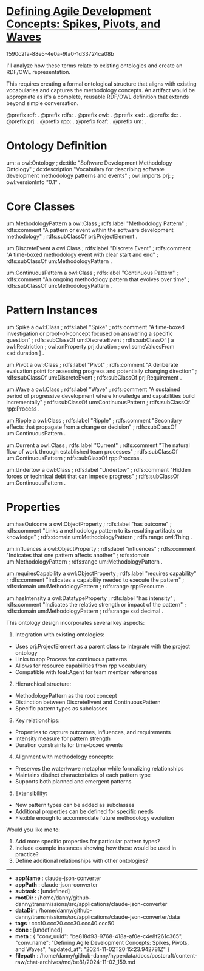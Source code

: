 # [Defining Agile Development Concepts: Spikes, Pivots, and Waves](https://claude.ai/chat/be818d93-9768-418a-af0e-c4e8f261c365)

1590c2fa-88e5-4e0a-9fa0-1d33724ca08b

 I'll analyze how these terms relate to existing ontologies and create an RDF/OWL representation.

<antThinking>This requires creating a formal ontological structure that aligns with existing vocabularies and captures the methodology concepts. An artifact would be appropriate as it's a complete, reusable RDF/OWL definition that extends beyond simple conversation.</antThinking>

<antArtifact identifier="methodology-ontology" type="application/vnd.ant.code" language="turtle" title="Software Development Methodology Ontology">
@prefix rdf: <http://www.w3.org/1999/02/22-rdf-syntax-ns#> .
@prefix rdfs: <http://www.w3.org/2000/01/rdf-schema#> .
@prefix owl: <http://www.w3.org/2002/07/owl#> .
@prefix xsd: <http://www.w3.org/2001/XMLSchema#> .
@prefix dc: <http://purl.org/dc/elements/1.1/> .
@prefix prj: <http://purl.org/stuff/project#> .
@prefix rpp: <http://www.citnames.com/2001/04/rpp#> .
@prefix foaf: <http://xmlns.com/foaf/0.1/> .
@prefix um: <http://purl.org/stuff/um#> .

# Ontology Definition
um:
    a owl:Ontology ;
    dc:title "Software Development Methodology Ontology" ;
    dc:description "Vocabulary for describing software development methodology patterns and events" ;
    owl:imports prj: ;
    owl:versionInfo "0.1" .

# Core Classes
um:MethodologyPattern
    a owl:Class ;
    rdfs:label "Methodology Pattern" ;
    rdfs:comment "A pattern or event within the software development methodology" ;
    rdfs:subClassOf prj:ProjectElement .

um:DiscreteEvent
    a owl:Class ;
    rdfs:label "Discrete Event" ;
    rdfs:comment "A time-boxed methodology event with clear start and end" ;
    rdfs:subClassOf um:MethodologyPattern .

um:ContinuousPattern
    a owl:Class ;
    rdfs:label "Continuous Pattern" ;
    rdfs:comment "An ongoing methodology pattern that evolves over time" ;
    rdfs:subClassOf um:MethodologyPattern .

# Pattern Instances
um:Spike
    a owl:Class ;
    rdfs:label "Spike" ;
    rdfs:comment "A time-boxed investigation or proof-of-concept focused on answering a specific question" ;
    rdfs:subClassOf um:DiscreteEvent ;
    rdfs:subClassOf [
        a owl:Restriction ;
        owl:onProperty prj:duration ;
        owl:someValuesFrom xsd:duration
    ] .

um:Pivot
    a owl:Class ;
    rdfs:label "Pivot" ;
    rdfs:comment "A deliberate evaluation point for assessing progress and potentially changing direction" ;
    rdfs:subClassOf um:DiscreteEvent ;
    rdfs:subClassOf prj:Requirement .

um:Wave
    a owl:Class ;
    rdfs:label "Wave" ;
    rdfs:comment "A sustained period of progressive development where knowledge and capabilities build incrementally" ;
    rdfs:subClassOf um:ContinuousPattern ;
    rdfs:subClassOf rpp:Process .

um:Ripple
    a owl:Class ;
    rdfs:label "Ripple" ;
    rdfs:comment "Secondary effects that propagate from a change or decision" ;
    rdfs:subClassOf um:ContinuousPattern .

um:Current
    a owl:Class ;
    rdfs:label "Current" ;
    rdfs:comment "The natural flow of work through established team processes" ;
    rdfs:subClassOf um:ContinuousPattern ;
    rdfs:subClassOf rpp:Process .

um:Undertow
    a owl:Class ;
    rdfs:label "Undertow" ;
    rdfs:comment "Hidden forces or technical debt that can impede progress" ;
    rdfs:subClassOf um:ContinuousPattern .

# Properties
um:hasOutcome
    a owl:ObjectProperty ;
    rdfs:label "has outcome" ;
    rdfs:comment "Links a methodology pattern to its resulting artifacts or knowledge" ;
    rdfs:domain um:MethodologyPattern ;
    rdfs:range owl:Thing .

um:influences
    a owl:ObjectProperty ;
    rdfs:label "influences" ;
    rdfs:comment "Indicates that one pattern affects another" ;
    rdfs:domain um:MethodologyPattern ;
    rdfs:range um:MethodologyPattern .

um:requiresCapability
    a owl:ObjectProperty ;
    rdfs:label "requires capability" ;
    rdfs:comment "Indicates a capability needed to execute the pattern" ;
    rdfs:domain um:MethodologyPattern ;
    rdfs:range rpp:Resource .

um:hasIntensity
    a owl:DatatypeProperty ;
    rdfs:label "has intensity" ;
    rdfs:comment "Indicates the relative strength or impact of the pattern" ;
    rdfs:domain um:MethodologyPattern ;
    rdfs:range xsd:decimal .
</antArtifact>

This ontology design incorporates several key aspects:

1. Integration with existing ontologies:
- Uses prj:ProjectElement as a parent class to integrate with the project ontology
- Links to rpp:Process for continuous patterns
- Allows for resource capabilities from rpp vocabulary
- Compatible with foaf:Agent for team member references

2. Hierarchical structure:
- MethodologyPattern as the root concept
- Distinction between DiscreteEvent and ContinuousPattern
- Specific pattern types as subclasses

3. Key relationships:
- Properties to capture outcomes, influences, and requirements
- Intensity measure for pattern strength
- Duration constraints for time-boxed events

4. Alignment with methodology concepts:
- Preserves the water/wave metaphor while formalizing relationships
- Maintains distinct characteristics of each pattern type
- Supports both planned and emergent patterns

5. Extensibility:
- New pattern types can be added as subclasses
- Additional properties can be defined for specific needs
- Flexible enough to accommodate future methodology evolution

Would you like me to:
1. Add more specific properties for particular pattern types?
2. Include example instances showing how these would be used in practice?
3. Define additional relationships with other ontologies?

---

* **appName** : claude-json-converter
* **appPath** : claude-json-converter
* **subtask** : [undefined]
* **rootDir** : /home/danny/github-danny/transmissions/src/applications/claude-json-converter
* **dataDir** : /home/danny/github-danny/transmissions/src/applications/claude-json-converter/data
* **tags** : ccc10.ccc20.ccc30.ccc40.ccc50
* **done** : [undefined]
* **meta** : {
  "conv_uuid": "be818d93-9768-418a-af0e-c4e8f261c365",
  "conv_name": "Defining Agile Development Concepts: Spikes, Pivots, and Waves",
  "updated_at": "2024-11-02T20:15:23.942781Z"
}
* **filepath** : /home/danny/github-danny/hyperdata/docs/postcraft/content-raw/chat-archives/md/be81/2024-11-02_159.md